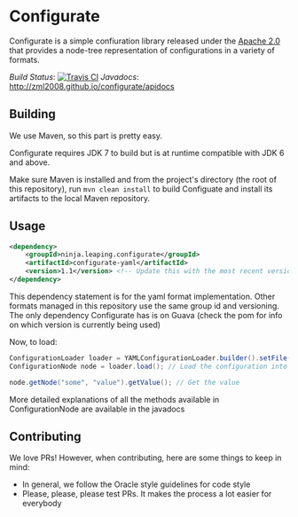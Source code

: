 # Configurate
Configurate is a simple confiuration library released under the [Apache 2.0](LICENSE) that provides a node-tree representation of configurations in a variety of formats.

*Build Status*: [![Travis CI](https://travis-ci.org/zml2008/configurate.svg)](https://travis-ci.org/zml2008/configurate)
*Javadocs*: http://zml2008.github.io/configurate/apidocs


## Building
We use Maven, so this part is pretty easy. 

Configurate requires JDK 7 to build but is at runtime compatible with JDK 6 and above.

Make sure Maven is installed and from the project's directory (the root of this repository), run `mvn clean install` to build Configuate and install its artifacts to the local Maven repository.

## Usage
```xml
<dependency>
    <groupId>ninja.leaping.configurate</groupId>
    <artifactId>configurate-yaml</artifactId>
    <version>1.1</version> <!-- Update this with the most recent version -->
</dependency>
```
This dependency statement is for the yaml format implementation. Other formats managed in this repository use the same group id and versioning.
The only dependency Configurate has is on Guava (check the pom for info on which version is currently being used)

Now, to load:
```java
ConfigurationLoader loader = YAMLConfigurationLoader.builder().setFile(file).build(); // Create the loader
ConfigurationNode node = loader.load(); // Load the configuration into memory

node.getNode("some", "value").getValue(); // Get the value
```
More detailed explanations of all the methods available in ConfigurationNode are available in the javadocs

## Contributing
We love PRs! However, when contributing, here are some things to keep in mind:

- In general, we follow the Oracle style guidelines for code style
- Please, please, please test PRs. It makes the process a lot easier for everybody

